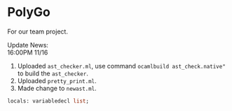 # PolyGo
For our team project.

Update News:<br>
16:00PM 11/16<br>
1. Uploaded `ast_checker.ml`, use command ```ocamlbuild ast_check.native" ```to build the `ast_checker`.<br>
2. Uploaded `pretty_print.ml`.<br>
3. Made change to `newast.ml`.<br>
```ocaml
locals: variabledecl list;
```